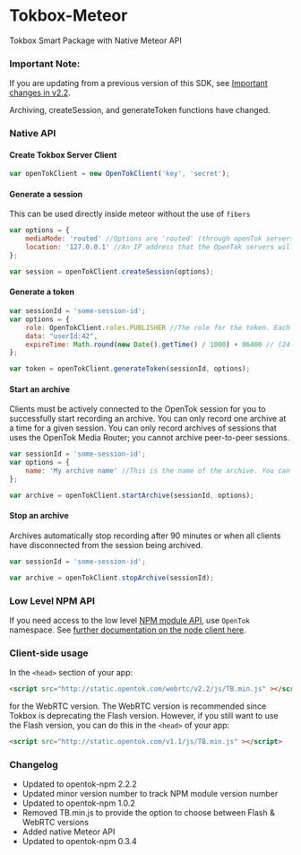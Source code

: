 Tokbox-Meteor
==============

Tokbox Smart Package with Native Meteor API

### Important Note:

If you are updating from a previous version of this SDK, see [Important changes in v2.2](https://github.com/opentok/opentok-node#important-changes-in-v22).

Archiving, createSession, and generateToken functions have changed.

### Native API

#### Create Tokbox Server Client

~~~ js
var openTokClient = new OpenTokClient('key', 'secret');
~~~

#### Generate a session

This can be used directly inside meteor without the use of `fibers`
~~~ js
var options = {
    mediaMode: 'routed' //Options are 'routed' (through openTok servers) and 'relayed' (Peer to Peer)
    location: '127.0.0.1' //An IP address that the OpenTok servers will use to situate the session in the global OpenTok network.
};

var session = openTokClient.createSession(options);
~~~

#### Generate a token

~~~ js
var sessionId = 'some-session-id';
var options = {
    role: OpenTokClient.roles.PUBLISHER //The role for the token. Each role defines a set of permissions granted to the token
    data: "userId:42", 
    expireTime: Math.round(new Date().getTime() / 1000) + 86400 // (24 hours) The expiration time for the token, in seconds since the UNIX epoch. The maximum expiration time is 30 days after the creation time. The default expiration time of 24 hours after the token creation time.
};

var token = openTokClient.generateToken(sessionId, options);
~~~

#### Start an archive
Clients must be actively connected to the OpenTok session for you to successfully start recording an archive.
You can only record one archive at a time for a given session. You can only record archives of sessions that uses the OpenTok Media Router; you cannot archive peer-to-peer sessions.

~~~ js
var sessionId = 'some-session-id';
var options = {
    name: 'My archive name' //This is the name of the archive. You can use this name to identify the archive.
};

var archive = openTokClient.startArchive(sessionId, options);
~~~

#### Stop an archive
Archives automatically stop recording after 90 minutes or when all clients have disconnected from the session being archived.

~~~ js
var sessionId = 'some-session-id';

var archive = openTokClient.stopArchive(sessionId);
~~~

### Low Level NPM API

If you need access to the low level [NPM module API](https://github.com/opentok/opentok-node), use `OpenTok` namespace.
See [further documentation on the node client here](http://tokbox.com/opentok/libraries/server/node/reference/OpenTok.html).

### Client-side usage

In the `<head>` section of your app:

~~~ html
<script src="http://static.opentok.com/webrtc/v2.2/js/TB.min.js" ></script>
~~~

for the WebRTC version. The WebRTC version is recommended since Tokbox is deprecating the Flash version. However, if you still want to use the Flash version, you can do this in the `<head>` of your app:

~~~ html
<script src="http://static.opentok.com/v1.1/js/TB.min.js" ></script>
~~~

### Changelog

  + Updated to opentok-npm 2.2.2
  + Updated minor version number to track NPM module version number
  + Updated to opentok-npm 1.0.2
  + Removed TB.min.js to provide the option to choose between Flash & WebRTC versions
  + Added native Meteor API
  + Updated to opentok-npm 0.3.4
